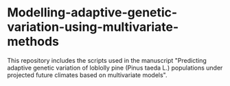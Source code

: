 # Modelling-adaptive-genetic-variation-using-multivariate-methods
This repository includes the scripts used in the manuscript "Predicting adaptive genetic variation of loblolly pine (Pinus taeda L.) populations under projected future climates based on multivariate models".

